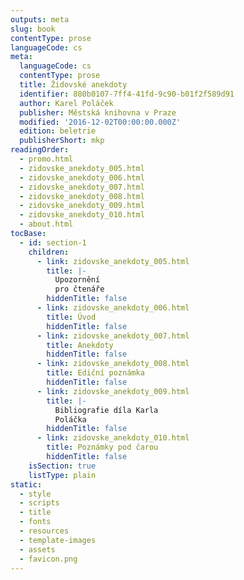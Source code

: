 ```yaml
---
outputs: meta
slug: book
contentType: prose
languageCode: cs
meta:
  languageCode: cs
  contentType: prose
  title: Židovské anekdoty
  identifier: 880b0107-7ff4-41fd-9c90-b01f2f589d91
  author: Karel Poláček
  publisher: Městská knihovna v Praze
  modified: '2016-12-02T00:00:00.000Z'
  edition: beletrie
  publisherShort: mkp
readingOrder:
  - promo.html
  - zidovske_anekdoty_005.html
  - zidovske_anekdoty_006.html
  - zidovske_anekdoty_007.html
  - zidovske_anekdoty_008.html
  - zidovske_anekdoty_009.html
  - zidovske_anekdoty_010.html
  - about.html
tocBase:
  - id: section-1
    children:
      - link: zidovske_anekdoty_005.html
        title: |-
          Upozornění
          pro čtenáře 
        hiddenTitle: false
      - link: zidovske_anekdoty_006.html
        title: Úvod
        hiddenTitle: false
      - link: zidovske_anekdoty_007.html
        title: Anekdoty
        hiddenTitle: false
      - link: zidovske_anekdoty_008.html
        title: Ediční poznámka
        hiddenTitle: false
      - link: zidovske_anekdoty_009.html
        title: |-
          Bibliografie díla Karla
          Poláčka
        hiddenTitle: false
      - link: zidovske_anekdoty_010.html
        title: Poznámky pod čarou
        hiddenTitle: false
    isSection: true
    listType: plain
static:
  - style
  - scripts
  - title
  - fonts
  - resources
  - template-images
  - assets
  - favicon.png
---
```

